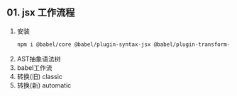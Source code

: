 ## 01. jsx 工作流程

1. 安装
   ```zsh
   npm i @babel/core @babel/plugin-syntax-jsx @babel/plugin-transform-react-jsx @babel/types --save
   ```
2. AST抽象语法树
3. babel工作流
4. 转换(旧) classic
5. 转换(新) automatic